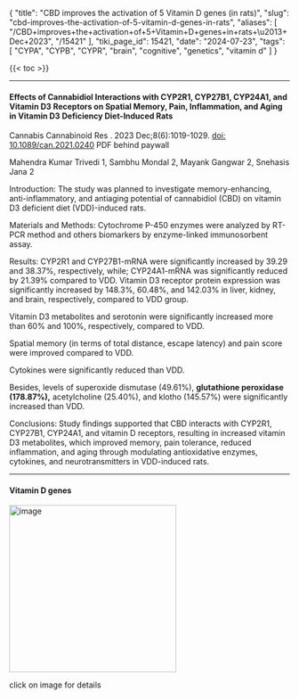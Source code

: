 {
    "title": "CBD improves the activation of 5 Vitamin D genes (in rats)",
    "slug": "cbd-improves-the-activation-of-5-vitamin-d-genes-in-rats",
    "aliases": [
        "/CBD+improves+the+activation+of+5+Vitamin+D+genes+in+rats+\u2013+Dec+2023",
        "/15421"
    ],
    "tiki_page_id": 15421,
    "date": "2024-07-23",
    "tags": [
        "CYPA",
        "CYPB",
        "CYPR",
        "brain",
        "cognitive",
        "genetics",
        "vitamin d"
    ]
}


{{< toc >}}

---

#### Effects of Cannabidiol Interactions with CYP2R1, CYP27B1, CYP24A1, and Vitamin D3 Receptors on Spatial Memory, Pain, Inflammation, and Aging in Vitamin D3 Deficiency Diet-Induced Rats

Cannabis Cannabinoid Res . 2023 Dec;8(6):1019-1029. [doi: 10.1089/can.2021.0240](https://doi.org/10.1089/can.2021.0240) PDF behind paywall

Mahendra Kumar Trivedi 1, Sambhu Mondal 2, Mayank Gangwar 2, Snehasis Jana 2

Introduction: The study was planned to investigate memory-enhancing, anti-inflammatory, and antiaging potential of cannabidiol (CBD) on vitamin D3 deficient diet (VDD)-induced rats. 

Materials and Methods: Cytochrome P-450 enzymes were analyzed by RT-PCR method and others biomarkers by enzyme-linked immunosorbent assay. 

Results: CYP2R1 and CYP27B1-mRNA were significantly increased by 39.29 and 38.37%, respectively, while; CYP24A1-mRNA was significantly reduced by 21.39% compared to VDD. Vitamin D3 receptor protein expression was significantly increased by 148.3%, 60.48%, and 142.03% in liver, kidney, and brain, respectively, compared to VDD group. 

Vitamin D3 metabolites and serotonin were significantly increased more than 60% and 100%, respectively, compared to VDD. 

Spatial memory (in terms of total distance, escape latency) and pain score were improved compared to VDD. 

Cytokines were significantly reduced than VDD. 

Besides, levels of superoxide dismutase (49.61%),  **glutathione peroxidase (178.87%),**  acetylcholine (25.40%), and klotho (145.57%) were significantly increased than VDD. 

Conclusions: Study findings supported that CBD interacts with CYP2R1, CYP27B1, CYP24A1, and vitamin D receptors, resulting in increased vitamin D3 metabolites, which improved memory, pain tolerance, reduced inflammation, and aging through modulating antioxidative enzymes, cytokines, and neurotransmitters in VDD-induced rats.

---

#### Vitamin D genes

<img src="/attachments/d3.mock.jpg" alt="image" width="300"> 

click on image for details